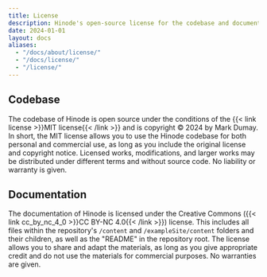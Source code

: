 ```yaml
---
title: License
description: Hinode's open-source license for the codebase and documentation.
date: 2024-01-01
layout: docs
aliases:
  - "/docs/about/license/"
  - "/docs/license/"
  - "/license/"
---
```


## Codebase

The codebase of Hinode is open source under the conditions of the {{< link license >}}MIT license{{< /link >}} and is copyright &copy; 2024 by Mark Dumay. In short, the MIT license allows you to use the Hinode codebase for both personal and commercial use, as long as you include the original license and copyright notice. Licensed works, modifications, and larger works may be distributed under different terms and without source code. No liability or warranty is given.

## Documentation

The documentation of Hinode is licensed under the Creative Commons ({{< link cc_by_nc_4_0 >}}CC BY-NC 4.0{{< /link >}}) license. This includes all files within the repository's `/content` and `/exampleSite/content` folders and their children, as well as the "README" in the repository root. The license allows you to share and adapt the materials, as long as you give appropriate credit and do not use the materials for commercial purposes. No warranties are given.
